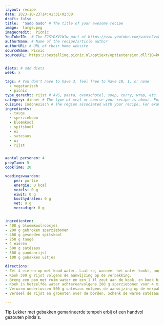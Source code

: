 ```yaml
---
layout: recipe
date: 2023-10-23T14:41:31+02:00
draft: false
title:  "Gado Gado" # The title of your awesome recipe
image:  large.png
imagecredit:  Picnic
YouTubeID:  # The F2SYDXV1W1w part of https://www.youtube.com/watch?v=F2SYDXV1W1w
authorName: # Name of the recipe/article author
authorURL: # URL of their home website
sourceName: Picnic
sourceURL: https://bestelling.picnic.nl/optiext/optiextension.dll?ID=kOPkRcb+K3zNH3OjrT2TAeWObozFLahwNwykmzuYWWSaAm06IEdQ7LmaTyJ5HfEwW4hqc0pPZpDgi+0SoukxQNSGpX7fLCzT0d3+LakK


diets: # add diets
week: x

tags: # You don't have to have 3, feel free to have 10, 1, or none
  - vegetarisch
  - picnic
type_gerecht: rijst # AVG, pasta, ovenschotel, soep, curry, wrap, etc.
category: dinner # The type of meal or course your recipe is about. For example: "dinner", "entree", or "dessert".
cuisine: Indonesisch # The region associated with your recipe. For example, Italiaans, Mediterraans", or Eigen.
ingredients:
  - tauge
  - sperzieboon
  - bloemkool
  - spitskool
  - ei
  - satesaus
  - ui
  - rijst


aantal_personen: 4
prepTime: 5
cookTime: 20

voedingswaarden:
    per: portie
    energie: 0 kcal
    vezels: 0 g
    eiwit: 0 g
    koolhydraten: 0 g
    vet: 0 g
    verzadigd: 0 g


ingredienten:
- 400 g	bloemkoolroosjes
- 200 g	gebroken sperziebonen
- 400 g	gesneden spitskool
- 250 g	taugé
- 4	eieren
- 500 g	satésaus
- 300 g	pandanrijst
- 100 g gebakken uitjes 

directions:
- Zet 4 eieren op met koud water. Laat ze, wanneer het water kookt, nog 4 minuten doorkoken. Haal de eieren uit de pan, spoel ze met koud water, pel ze en snij ze doormidden.
- Kook 300 g rijst volgens de aanwijzing op de verpakking.
- Breng een pan met ruim water en een 1 tl zout aan de kook, en kook hierin de 400 g bloemkoolroosjes gedurende 3 tot 5 minuten. Haal de roosjes met een schuimspaan uit de pan.
- Kook in hetzelfde water achtereenvolgens 200 g sperziebonen voor 4 minuten, 400 g koolreepjes een halve minuut en 250 g taugé een halve minuut. Zet apart.
- Verwarm ondertussen 500 g satésaus volgens de aanwijzing op de verpakking.
- Verdeel de rijst en groenten over de borden. Schenk de warme satésaus eroverheen en garneer met de halve eieren.
 
---
```

Tip
Lekker met gebakken gemarineerde tempeh erbij of een handvol gezouten pinda's.
